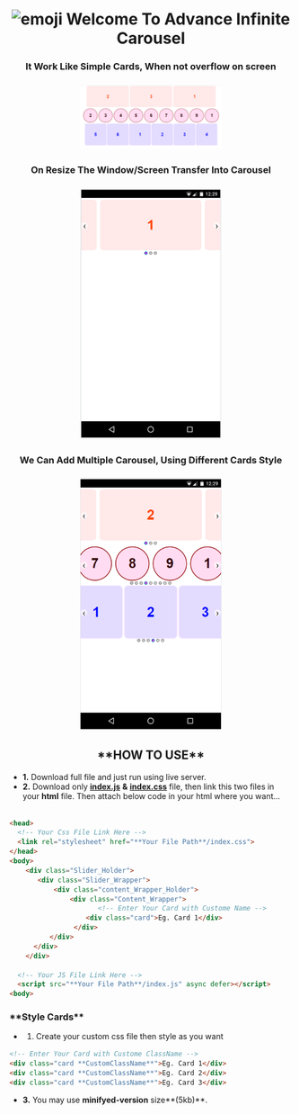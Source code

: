 <h1 align="center">
  <img src='https://www.smileysapp.com/gif-emoji/waving-hi.gif' alt='emoji' width="60" height="60">
  Welcome To Advance Infinite Carousel
</h1>

<h3 align="center">
  It Work Like Simple Cards, When not overflow on screen
</h3>
<h3 align="center">
<img src='Images/Carousel_Img_1.png' alt='emoji' width="50%" height="50%">
</h3>

<h3 align="center">
  On Resize The Window/Screen Transfer Into Carousel
</h3>
<h3 align="center">
<img src='Images/Carousel_Img_2.png' alt='emoji' width="50%" height="50%">
</h3>

<h3 align="center">
  We Can Add Multiple Carousel, Using Different Cards Style
</h3>
<h3 align="center">
<img src='Images/Carousel_Img_3.png' alt='emoji' width="50%" height="50%">
</h3>


<h2 align="center">**HOW TO USE**</h2>

- **1.** Download full file and just run using live server.
- **2.** Download only <a href="https://github.com/AtaOta/AI_Carousel/blob/1770b944d5e3dc269efdea892a845e6a65b13cb9/Ai_Carousel/js/index.js" target="_blank">**index.js**</a> **&** <a href="https://github.com/AtaOta/AI_Carousel/blob/1770b944d5e3dc269efdea892a845e6a65b13cb9/Ai_Carousel/css/index.css" target="_blank">**index.css**</a> file, then link this two files in your **html** file. Then attach below code in your html where you want...
```html

<head>
  <!-- Your Css File Link Here -->
  <link rel="stylesheet" href="**Your File Path**/index.css">
</head>
<body>
    <div class="Slider_Holder">
       <div class="Slider_Wrapper">
           <div class="content_Wrapper_Holder">
               <div class="Content_Wrapper">
                      <!-- Enter Your Card with Custome Name -->
                   <div class="card">Eg. Card 1</div>
                </div>
          </div>
      </div>
    </div>
  
  <!-- Your JS File Link Here -->
  <script src="**Your File Path**/index.js" async defer></script>
<body>
```
<h3>**Style Cards**</h3>

- 1. Create your custom css file then style as you want
```html 
<!-- Enter Your Card with Custome ClassName -->
<div class="card **CustomClassName**">Eg. Card 1</div>
<div class="card **CustomClassName**">Eg. Card 2</div>
<div class="card **CustomClassName**">Eg. Card 3</div>
```

- **3.** You may use **minifyed-version** size**(5kb)**.

